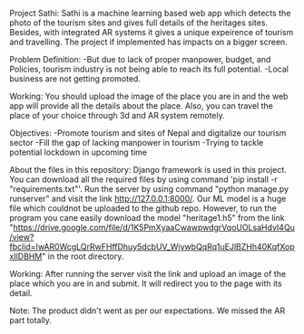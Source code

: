 Project Sathi:
Sathi is a machine learning based web app which detects the photo of the tourism sites and gives full details of the heritages sites. Besides, with integrated AR systems it gives a unique expeirence of tourism and travelling. The project if implemented has impacts on a bigger screen.

Problem Definition:
-But due to lack of proper manpower, budget, and Policies, tourism industry is not being able to reach its full potential. 
-Local business are not getting promoted.

Working:
You should upload the image of the place you are in and the web app will provide all the details about the place. Also, you can travel the place of your choice through 3d and AR system remotely.

Objectives:
-Promote tourism and sites of Nepal and digitalize our tourism sector
-Fill the gap of lacking manpower in tourism
-Trying to tackle potential lockdown in upcoming time

About the files in this repository:
Django framework is used in this project. You can download all the required files by using command 'pip install -r "requirements.txt"'. Run the server by using command "python manage.py runserver" and visit the link http://127.0.0.1:8000/.
Our ML model is a huge file which couldnot be uploaded to the github repo. However, to run the program you cane easily download the model "heritage1.h5" from the link "https://drive.google.com/file/d/1K5PmXyaaCwawpwdgrVqoUOLsaHdvI4Qu/view?fbclid=IwAR0WcgLQrRwFHffDhuy5dcbUV_WjywbQqRq1uEJlBZHh40KqfXopxIlDBHM" in the root directory.

Working:
After running the server visit the link and upload an image of the place which you are in and submit. It will redirect you to the page with its detail.

Note: The product didn't went as per our expectations. We missed the AR part totally.
